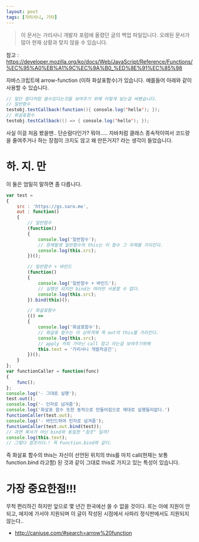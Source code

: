 ```yaml
---
layout: post
tags: [가리사니, 기타]
---
```


> 이 문서는 가리사니 개발자 포럼에 올렸던 글의 백업 파일입니다.
오래된 문서가 많아 현재 상황과 맞지 않을 수 있습니다.


참고 :
https://developer.mozilla.org/ko/docs/Web/JavaScript/Reference/Functions/%EC%95%A0%EB%A1%9C%EC%9A%B0_%ED%8E%91%EC%85%98

자바스크립트에 arrow-function (이하 화살표함수)가 있습니다.
예를들어 아래와 같이 사용할 수 있습니다.
``` java
// 일단 람다처럼 쓸수있다는것을 보여주기 위해 이렇게 넣는걸 써봤습니다.
// 일반함수
testobj.testCallback(function(){ console.log('hello'); });
// 화살표함수
testobj.testCallback(() => { console.log('hello'); });
```

사실 이걸 처음 봤을땐.. 단순람다인가? 뭐야..... 자바처럼 클래스 종속적이여서 코드량을 줄여주거나 하는 장점이 크지도 않고 왜 만든거지? 라는 생각이 들었습니다.

# 하. 지. 만
이 둘은 엄밀히 말하면 좀 다릅니다.
``` javascript
var test =
{
	src : 'https://gs.saro.me',
	out : function()
	{
		// 일반함수
		(function()
		{
			console.log('일반함수');
			// 문제발생 일반함수의 this는 이 함수 그 자체를 가리킨다.
			console.log(this.src);
		})();

		// 일반함수 + 바인드
		(function()
		{
			console.log('일반함수 + 바인드');
			// 실행은 되지만 bind는 여러번 사용할 수 없다.
			console.log(this.src);
		}).bind(this)();

		// 화살표함수
		(() =>
		{
			console.log('화살표함수');
			// 화살표 함수는 이 상위객체 즉 out의 this를 가리킨다.
			console.log(this.src);
			// apply 카피 가아닌 call 참고 라는걸 보여주기위해
			this.text = '가리사니 개발자공간';
		})();
	}
};
var functionCaller = function(func)
{
	func();
};
console.log('- 그대로 실행');
test.out();
console.log('- 인자로 넘겨줌');
console.log('화살표 함수 또한 동적으로 만들어짐으로 제대로 실행될리없다.')
functionCaller(test.out);
console.log('- 바인드하여 인자로 넘겨줌');
functionCaller(test.out.bind(test));
// 과연 복사가 아닌 bind와 동일한 "참조" 일까?
console.log(this.text);
// 그렇다 참조이다.! 즉 Function.bind와 같다.
```

즉 화살표 함수의 this는 자신이 선언된 위치의 this를 마치 call(현재는 보통 function.bind 라고함) 된 것과 같이 그대로 this로 가지고 있는 특성이 있습니다.


# 가장 중요한점!!!
무척 편리하긴 하지만 앞으로 몇 년간 한국에선 쓸 수 없을 것이다.
IE는 아에 지원이 안되고, 에지에 가서야 지원되며 이 글이 작성된 시점에서 사파리 정식판에서도 지원되지 않는다..
- http://caniuse.com/#search=arrow%20function